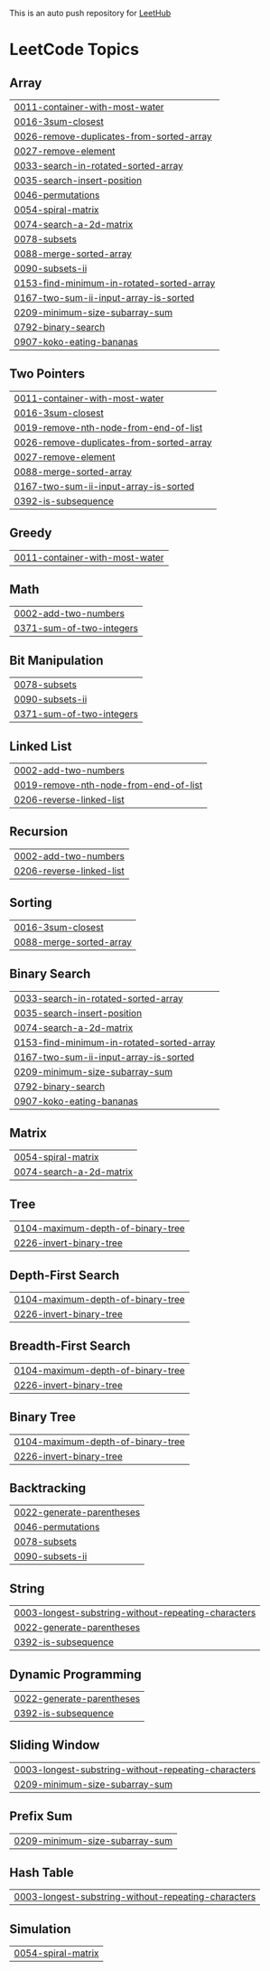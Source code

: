 
This is an auto push repository for [LeetHub](https://github.com/QasimWani/LeetHub)

<!---LeetCode Topics Start-->
# LeetCode Topics
## Array
|  |
| ------- |
| [0011-container-with-most-water](https://github.com/hyun7586/PS_LeetCode/tree/master/0011-container-with-most-water) |
| [0016-3sum-closest](https://github.com/hyun7586/PS_LeetCode/tree/master/0016-3sum-closest) |
| [0026-remove-duplicates-from-sorted-array](https://github.com/hyun7586/PS_LeetCode/tree/master/0026-remove-duplicates-from-sorted-array) |
| [0027-remove-element](https://github.com/hyun7586/PS_LeetCode/tree/master/0027-remove-element) |
| [0033-search-in-rotated-sorted-array](https://github.com/hyun7586/PS_LeetCode/tree/master/0033-search-in-rotated-sorted-array) |
| [0035-search-insert-position](https://github.com/hyun7586/PS_LeetCode/tree/master/0035-search-insert-position) |
| [0046-permutations](https://github.com/hyun7586/PS_LeetCode/tree/master/0046-permutations) |
| [0054-spiral-matrix](https://github.com/hyun7586/PS_LeetCode/tree/master/0054-spiral-matrix) |
| [0074-search-a-2d-matrix](https://github.com/hyun7586/PS_LeetCode/tree/master/0074-search-a-2d-matrix) |
| [0078-subsets](https://github.com/hyun7586/PS_LeetCode/tree/master/0078-subsets) |
| [0088-merge-sorted-array](https://github.com/hyun7586/PS_LeetCode/tree/master/0088-merge-sorted-array) |
| [0090-subsets-ii](https://github.com/hyun7586/PS_LeetCode/tree/master/0090-subsets-ii) |
| [0153-find-minimum-in-rotated-sorted-array](https://github.com/hyun7586/PS_LeetCode/tree/master/0153-find-minimum-in-rotated-sorted-array) |
| [0167-two-sum-ii-input-array-is-sorted](https://github.com/hyun7586/PS_LeetCode/tree/master/0167-two-sum-ii-input-array-is-sorted) |
| [0209-minimum-size-subarray-sum](https://github.com/hyun7586/PS_LeetCode/tree/master/0209-minimum-size-subarray-sum) |
| [0792-binary-search](https://github.com/hyun7586/PS_LeetCode/tree/master/0792-binary-search) |
| [0907-koko-eating-bananas](https://github.com/hyun7586/PS_LeetCode/tree/master/0907-koko-eating-bananas) |
## Two Pointers
|  |
| ------- |
| [0011-container-with-most-water](https://github.com/hyun7586/PS_LeetCode/tree/master/0011-container-with-most-water) |
| [0016-3sum-closest](https://github.com/hyun7586/PS_LeetCode/tree/master/0016-3sum-closest) |
| [0019-remove-nth-node-from-end-of-list](https://github.com/hyun7586/PS_LeetCode/tree/master/0019-remove-nth-node-from-end-of-list) |
| [0026-remove-duplicates-from-sorted-array](https://github.com/hyun7586/PS_LeetCode/tree/master/0026-remove-duplicates-from-sorted-array) |
| [0027-remove-element](https://github.com/hyun7586/PS_LeetCode/tree/master/0027-remove-element) |
| [0088-merge-sorted-array](https://github.com/hyun7586/PS_LeetCode/tree/master/0088-merge-sorted-array) |
| [0167-two-sum-ii-input-array-is-sorted](https://github.com/hyun7586/PS_LeetCode/tree/master/0167-two-sum-ii-input-array-is-sorted) |
| [0392-is-subsequence](https://github.com/hyun7586/PS_LeetCode/tree/master/0392-is-subsequence) |
## Greedy
|  |
| ------- |
| [0011-container-with-most-water](https://github.com/hyun7586/PS_LeetCode/tree/master/0011-container-with-most-water) |
## Math
|  |
| ------- |
| [0002-add-two-numbers](https://github.com/hyun7586/PS_LeetCode/tree/master/0002-add-two-numbers) |
| [0371-sum-of-two-integers](https://github.com/hyun7586/PS_LeetCode/tree/master/0371-sum-of-two-integers) |
## Bit Manipulation
|  |
| ------- |
| [0078-subsets](https://github.com/hyun7586/PS_LeetCode/tree/master/0078-subsets) |
| [0090-subsets-ii](https://github.com/hyun7586/PS_LeetCode/tree/master/0090-subsets-ii) |
| [0371-sum-of-two-integers](https://github.com/hyun7586/PS_LeetCode/tree/master/0371-sum-of-two-integers) |
## Linked List
|  |
| ------- |
| [0002-add-two-numbers](https://github.com/hyun7586/PS_LeetCode/tree/master/0002-add-two-numbers) |
| [0019-remove-nth-node-from-end-of-list](https://github.com/hyun7586/PS_LeetCode/tree/master/0019-remove-nth-node-from-end-of-list) |
| [0206-reverse-linked-list](https://github.com/hyun7586/PS_LeetCode/tree/master/0206-reverse-linked-list) |
## Recursion
|  |
| ------- |
| [0002-add-two-numbers](https://github.com/hyun7586/PS_LeetCode/tree/master/0002-add-two-numbers) |
| [0206-reverse-linked-list](https://github.com/hyun7586/PS_LeetCode/tree/master/0206-reverse-linked-list) |
## Sorting
|  |
| ------- |
| [0016-3sum-closest](https://github.com/hyun7586/PS_LeetCode/tree/master/0016-3sum-closest) |
| [0088-merge-sorted-array](https://github.com/hyun7586/PS_LeetCode/tree/master/0088-merge-sorted-array) |
## Binary Search
|  |
| ------- |
| [0033-search-in-rotated-sorted-array](https://github.com/hyun7586/PS_LeetCode/tree/master/0033-search-in-rotated-sorted-array) |
| [0035-search-insert-position](https://github.com/hyun7586/PS_LeetCode/tree/master/0035-search-insert-position) |
| [0074-search-a-2d-matrix](https://github.com/hyun7586/PS_LeetCode/tree/master/0074-search-a-2d-matrix) |
| [0153-find-minimum-in-rotated-sorted-array](https://github.com/hyun7586/PS_LeetCode/tree/master/0153-find-minimum-in-rotated-sorted-array) |
| [0167-two-sum-ii-input-array-is-sorted](https://github.com/hyun7586/PS_LeetCode/tree/master/0167-two-sum-ii-input-array-is-sorted) |
| [0209-minimum-size-subarray-sum](https://github.com/hyun7586/PS_LeetCode/tree/master/0209-minimum-size-subarray-sum) |
| [0792-binary-search](https://github.com/hyun7586/PS_LeetCode/tree/master/0792-binary-search) |
| [0907-koko-eating-bananas](https://github.com/hyun7586/PS_LeetCode/tree/master/0907-koko-eating-bananas) |
## Matrix
|  |
| ------- |
| [0054-spiral-matrix](https://github.com/hyun7586/PS_LeetCode/tree/master/0054-spiral-matrix) |
| [0074-search-a-2d-matrix](https://github.com/hyun7586/PS_LeetCode/tree/master/0074-search-a-2d-matrix) |
## Tree
|  |
| ------- |
| [0104-maximum-depth-of-binary-tree](https://github.com/hyun7586/PS_LeetCode/tree/master/0104-maximum-depth-of-binary-tree) |
| [0226-invert-binary-tree](https://github.com/hyun7586/PS_LeetCode/tree/master/0226-invert-binary-tree) |
## Depth-First Search
|  |
| ------- |
| [0104-maximum-depth-of-binary-tree](https://github.com/hyun7586/PS_LeetCode/tree/master/0104-maximum-depth-of-binary-tree) |
| [0226-invert-binary-tree](https://github.com/hyun7586/PS_LeetCode/tree/master/0226-invert-binary-tree) |
## Breadth-First Search
|  |
| ------- |
| [0104-maximum-depth-of-binary-tree](https://github.com/hyun7586/PS_LeetCode/tree/master/0104-maximum-depth-of-binary-tree) |
| [0226-invert-binary-tree](https://github.com/hyun7586/PS_LeetCode/tree/master/0226-invert-binary-tree) |
## Binary Tree
|  |
| ------- |
| [0104-maximum-depth-of-binary-tree](https://github.com/hyun7586/PS_LeetCode/tree/master/0104-maximum-depth-of-binary-tree) |
| [0226-invert-binary-tree](https://github.com/hyun7586/PS_LeetCode/tree/master/0226-invert-binary-tree) |
## Backtracking
|  |
| ------- |
| [0022-generate-parentheses](https://github.com/hyun7586/PS_LeetCode/tree/master/0022-generate-parentheses) |
| [0046-permutations](https://github.com/hyun7586/PS_LeetCode/tree/master/0046-permutations) |
| [0078-subsets](https://github.com/hyun7586/PS_LeetCode/tree/master/0078-subsets) |
| [0090-subsets-ii](https://github.com/hyun7586/PS_LeetCode/tree/master/0090-subsets-ii) |
## String
|  |
| ------- |
| [0003-longest-substring-without-repeating-characters](https://github.com/hyun7586/PS_LeetCode/tree/master/0003-longest-substring-without-repeating-characters) |
| [0022-generate-parentheses](https://github.com/hyun7586/PS_LeetCode/tree/master/0022-generate-parentheses) |
| [0392-is-subsequence](https://github.com/hyun7586/PS_LeetCode/tree/master/0392-is-subsequence) |
## Dynamic Programming
|  |
| ------- |
| [0022-generate-parentheses](https://github.com/hyun7586/PS_LeetCode/tree/master/0022-generate-parentheses) |
| [0392-is-subsequence](https://github.com/hyun7586/PS_LeetCode/tree/master/0392-is-subsequence) |
## Sliding Window
|  |
| ------- |
| [0003-longest-substring-without-repeating-characters](https://github.com/hyun7586/PS_LeetCode/tree/master/0003-longest-substring-without-repeating-characters) |
| [0209-minimum-size-subarray-sum](https://github.com/hyun7586/PS_LeetCode/tree/master/0209-minimum-size-subarray-sum) |
## Prefix Sum
|  |
| ------- |
| [0209-minimum-size-subarray-sum](https://github.com/hyun7586/PS_LeetCode/tree/master/0209-minimum-size-subarray-sum) |
## Hash Table
|  |
| ------- |
| [0003-longest-substring-without-repeating-characters](https://github.com/hyun7586/PS_LeetCode/tree/master/0003-longest-substring-without-repeating-characters) |
## Simulation
|  |
| ------- |
| [0054-spiral-matrix](https://github.com/hyun7586/PS_LeetCode/tree/master/0054-spiral-matrix) |
<!---LeetCode Topics End-->
